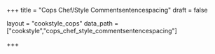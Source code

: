 +++
title = "Cops Chef/Style Commentsentencespacing"
draft = false

layout = "cookstyle_cops"
data_path = ["cookstyle","cops_chef_style_commentsentencespacing"]

+++

<!-- The content of this page is automatically generated from the
cops_chef_style_commentsentencespacing.yml file in github.com/chef/cookstyle/docs-chef-io/data/cookstyle. -->
